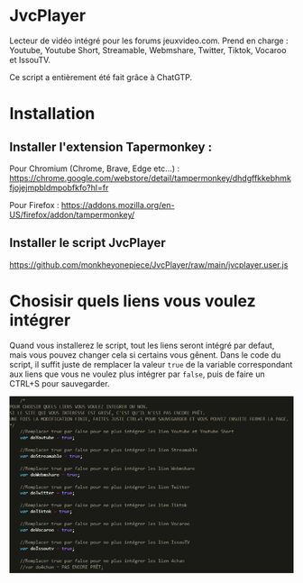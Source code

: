 # JvcPlayer
Lecteur de vidéo intégré pour les forums jeuxvideo.com.
Prend en charge : Youtube, Youtube Short, Streamable, Webmshare, Twitter, Tiktok, Vocaroo et IssouTV.

Ce script a entièrement été fait grâce à ChatGTP.

# Installation
## Installer l'extension Tapermonkey :
Pour Chromium (Chrome, Brave, Edge etc...) : https://chrome.google.com/webstore/detail/tampermonkey/dhdgffkkebhmkfjojejmpbldmpobfkfo?hl=fr

Pour Firefox :
https://addons.mozilla.org/en-US/firefox/addon/tampermonkey/

## Installer le script JvcPlayer
https://github.com/monkheyonepiece/JvcPlayer/raw/main/jvcplayer.user.js

# Chosisir quels liens vous voulez intégrer
Quand vous installerez le script, tout les liens seront intégré par defaut, mais vous pouvez changer cela si certains vous gênent.
Dans le code du script, il suffit juste de remplacer la valeur `true` de la variable correspondant aux liens que vous ne voulez plus intégrer par `false`, puis de faire un CTRL+S pour sauvegarder.

![(https://github.com/monkheyonepiece/JvcPlayer/blob/main/choixliens.png)](https://github.com/monkheyonepiece/JvcPlayer/blob/main/choixliens.png)
